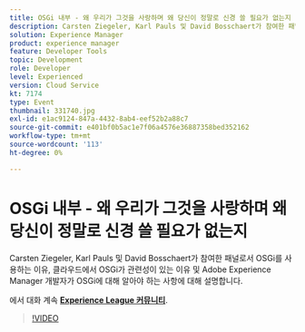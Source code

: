 ```yaml
---
title: OSGi 내부 - 왜 우리가 그것을 사랑하며 왜 당신이 정말로 신경 쓸 필요가 없는지
description: Carsten Ziegeler, Karl Pauls 및 David Bosschaert가 참여한 패널로서 OSGi를 사용하는 이유, 클라우드에서 OSGi가 관련성이 있는 이유 및 Adobe Experience Manager 개발자가 OSGi에 대해 알아야 하는 사항에 대해 설명합니다. 이 세션은 Adobe Developers Live 컨텐츠 이벤트의 일부로 전달되었습니다.
solution: Experience Manager
product: experience manager
feature: Developer Tools
topic: Development
role: Developer
level: Experienced
version: Cloud Service
kt: 7174
type: Event
thumbnail: 331740.jpg
exl-id: e1ac9124-847a-4432-8ab4-eef52b2a88c7
source-git-commit: e401bf0b5ac1e7f06a4576e36887358bed352162
workflow-type: tm+mt
source-wordcount: '113'
ht-degree: 0%

---
```


# OSGi 내부 - 왜 우리가 그것을 사랑하며 왜 당신이 정말로 신경 쓸 필요가 없는지

Carsten Ziegeler, Karl Pauls 및 David Bosschaert가 참여한 패널로서 OSGi를 사용하는 이유, 클라우드에서 OSGi가 관련성이 있는 이유 및 Adobe Experience Manager 개발자가 OSGi에 대해 알아야 하는 사항에 대해 설명합니다.

에서 대화 계속 **[Experience League 커뮤니티](https://adobe.ly/36Yd3v6)**.

>[!VIDEO](https://video.tv.adobe.com/v/331740/?quality=12&learn=on&hidetitle=true)
